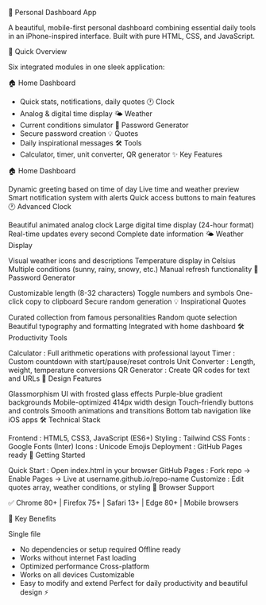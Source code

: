 🌟 Personal Dashboard App

A beautiful, mobile-first personal dashboard combining essential daily tools in an iPhone-inspired interface. Built with pure HTML, CSS, and JavaScript.

🚀 Quick Overview

Six integrated modules
 in one sleek application:

🏠 
Home Dashboard
 - Quick stats, notifications, daily quotes
🕐 
Clock
 - Analog & digital time display
🌤️ 
Weather
 - Current conditions simulator
🔐 
Password Generator
 - Secure password creation
💡 
Quotes
 - Daily inspirational messages
🛠️ 
Tools
 - Calculator, timer, unit converter, QR generator
✨ Key Features

🏠 
Home Dashboard

Dynamic greeting based on time of day
Live time and weather preview
Smart notification system with alerts
Quick access buttons to main features
🕐 
Advanced Clock

Beautiful animated analog clock
Large digital time display (24-hour format)
Real-time updates every second
Complete date information
🌤️ 
Weather Display

Visual weather icons and descriptions
Temperature display in Celsius
Multiple conditions (sunny, rainy, snowy, etc.)
Manual refresh functionality
🔐 
Password Generator

Customizable length (8-32 characters)
Toggle numbers and symbols
One-click copy to clipboard
Secure random generation
💡 
Inspirational Quotes

Curated collection from famous personalities
Random quote selection
Beautiful typography and formatting
Integrated with home dashboard
🛠️ 
Productivity Tools

Calculator
: Full arithmetic operations with professional layout
Timer
: Custom countdown with start/pause/reset controls
Unit Converter
: Length, weight, temperature conversions
QR Generator
: Create QR codes for text and URLs
🎨 Design Features

Glassmorphism UI
 with frosted glass effects
Purple-blue gradient
 backgrounds
Mobile-optimized
 414px width design
Touch-friendly
 buttons and controls
Smooth animations
 and transitions
Bottom tab navigation
 like iOS apps
🛠️ Technical Stack

Frontend
: HTML5, CSS3, JavaScript (ES6+)
Styling
: Tailwind CSS
Fonts
: Google Fonts (Inter)
Icons
: Unicode Emojis
Deployment
: GitHub Pages ready
🚀 Getting Started

Quick Start
: Open 
index.html
 in your browser
GitHub Pages
: Fork repo → Enable Pages → Live at 
username.github.io/repo-name
Customize
: Edit quotes array, weather conditions, or styling
📱 Browser Support

✅ Chrome 80+ | Firefox 75+ | Safari 13+ | Edge 80+ | Mobile browsers

🔧 Key Benefits

Single file
 - No dependencies or setup required
Offline ready
 - Works without internet
Fast loading
 - Optimized performance
Cross-platform
 - Works on all devices
Customizable
 - Easy to modify and extend
Perfect for daily productivity and beautiful design
 ⚡
